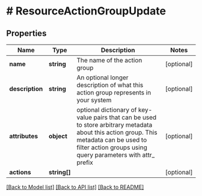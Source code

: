 # # ResourceActionGroupUpdate

## Properties

Name | Type | Description | Notes
------------ | ------------- | ------------- | -------------
**name** | **string** | The name of the action group | [optional]
**description** | **string** | An optional longer description of what this action group represents in your system | [optional]
**attributes** | **object** | optional dictionary of key-value pairs that can be used to store arbitrary metadata about this action group. This metadata can be used to filter action groups using query parameters with attr_ prefix | [optional]
**actions** | **string[]** |  | [optional]

[[Back to Model list]](../../README.md#models) [[Back to API list]](../../README.md#endpoints) [[Back to README]](../../README.md)
